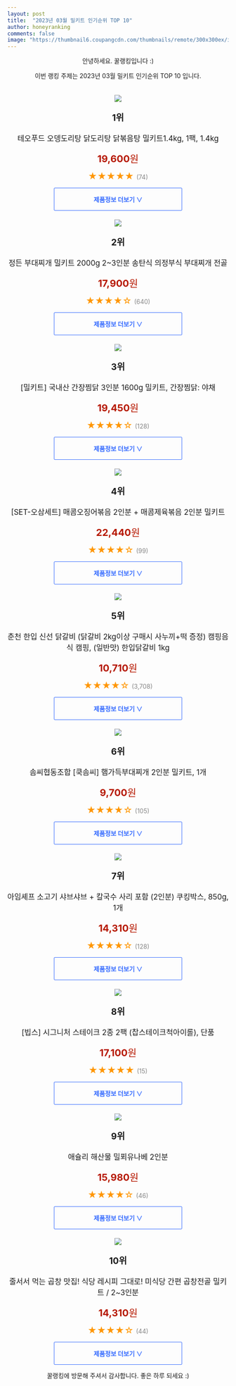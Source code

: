 ```yaml
---
layout: post
title:  "2023년 03월 밀키트 인기순위 TOP 10"
author: honeyranking
comments: false
image: "https://thumbnail6.coupangcdn.com/thumbnails/remote/300x300ex/image/vendor_inventory/7c74/cc4b0a28e5ec01565ddf62df6401c318a1e03c052dfa46edd465674c1a6a.jpg"
---
```

<p style="text-align: center;">안녕하세요. 꿀랭킹입니다 :)</p>
<p style="text-align: center;">이번 랭킹 주제는 2023년 03월 밀키트 인기순위 TOP 10 입니다.</p><center><img src="https://thumbnail6.coupangcdn.com/thumbnails/remote/300x300ex/image/vendor_inventory/7c74/cc4b0a28e5ec01565ddf62df6401c318a1e03c052dfa46edd465674c1a6a.jpg" style="margin-top:20px" /></center><p style="text-align: center; font-size: 20px"><b>1위</b></p><p style="text-align: center; font-size: 17px">테오푸드 오뎅도리탕 닭도리탕 닭볶음탕 밀키트1.4kg, 1팩, 1.4kg</p><p style="text-align: center;"><span style="color: #b61800; font-size: 22px;"><b>19,600</b>원</span></p><p style="text-align: center;"><span style="color: #ff9600; font-size: 20px;">★★★★★ </span><span style="color: #878787;">(74)</span></p><center><a href="https://www.coupang.com/vp/products/7031491601?itemId=17354648532&q=%EB%B0%80%ED%82%A4%ED%8A%B8&sourceType=search&searchId=c383bd797781460b9383454c45cf6fd2"><div style="font-size: 14px; display: inline-block; padding: 15px 90px; color: #346aff; border-radius: 2px; border: 1px solid #346aff; cursor: pointer;"><b>제품정보 더보기 &or;</b></div></a></center><center><img src="https://thumbnail7.coupangcdn.com/thumbnails/remote/300x300ex/image/vendor_inventory/0489/297ab66dfb0c64c3bcb1641957392d2114ec65ba678d2ebe804c5d3e062c.jpg" style="margin-top:20px" /></center><p style="text-align: center; font-size: 20px"><b>2위</b></p><p style="text-align: center; font-size: 17px">정든 부대찌개 밀키트 2000g 2~3인분 송탄식 의정부식 부대찌개 전골</p><p style="text-align: center;"><span style="color: #b61800; font-size: 22px;"><b>17,900</b>원</span></p><p style="text-align: center;"><span style="color: #ff9600; font-size: 20px;">★★★★☆ </span><span style="color: #878787;">(640)</span></p><center><a href="https://link.coupang.com/a/Szkp9"><div style="font-size: 14px; display: inline-block; padding: 15px 90px; color: #346aff; border-radius: 2px; border: 1px solid #346aff; cursor: pointer;"><b>제품정보 더보기 &or;</b></div></a></center><center><img src="https://thumbnail8.coupangcdn.com/thumbnails/remote/300x300ex/image/vendor_inventory/07be/fde31e7e4c0d756110923eacb7eb7f11f0f7d1336c2d0c2308d92a075614.png" style="margin-top:20px" /></center><p style="text-align: center; font-size: 20px"><b>3위</b></p><p style="text-align: center; font-size: 17px">[밀키트] 국내산 간장찜닭 3인분 1600g 밀키트, 간장찜닭: 야채</p><p style="text-align: center;"><span style="color: #b61800; font-size: 22px;"><b>19,450</b>원</span></p><p style="text-align: center;"><span style="color: #ff9600; font-size: 20px;">★★★★☆ </span><span style="color: #878787;">(128)</span></p><center><a href="https://link.coupang.com/a/Szkqa"><div style="font-size: 14px; display: inline-block; padding: 15px 90px; color: #346aff; border-radius: 2px; border: 1px solid #346aff; cursor: pointer;"><b>제품정보 더보기 &or;</b></div></a></center><center><img src="https://thumbnail6.coupangcdn.com/thumbnails/remote/300x300ex/image/vendor_inventory/3672/7cfc04695d05abcfdca53cd962a6bdeacaa107b91de4274f6ab9aa6f7dc8.jpg" style="margin-top:20px" /></center><p style="text-align: center; font-size: 20px"><b>4위</b></p><p style="text-align: center; font-size: 17px">[SET-오삼세트] 매콤오징어볶음 2인분 + 매콤제육볶음 2인분 밀키트</p><p style="text-align: center;"><span style="color: #b61800; font-size: 22px;"><b>22,440</b>원</span></p><p style="text-align: center;"><span style="color: #ff9600; font-size: 20px;">★★★★☆ </span><span style="color: #878787;">(99)</span></p><center><a href="https://link.coupang.com/a/Szkqb"><div style="font-size: 14px; display: inline-block; padding: 15px 90px; color: #346aff; border-radius: 2px; border: 1px solid #346aff; cursor: pointer;"><b>제품정보 더보기 &or;</b></div></a></center><center><img src="https://thumbnail6.coupangcdn.com/thumbnails/remote/300x300ex/image/vendor_inventory/98d7/8b5248ebe654240f37a180f10e4ae1964dbfab4a3096bf5f4ee48539751f.jpg" style="margin-top:20px" /></center><p style="text-align: center; font-size: 20px"><b>5위</b></p><p style="text-align: center; font-size: 17px">춘천 한입 신선 닭갈비 (닭갈비 2kg이상 구매시 사누끼+떡 증정) 캠핑음식 캠핑, (일반맛) 한입닭갈비 1kg</p><p style="text-align: center;"><span style="color: #b61800; font-size: 22px;"><b>10,710</b>원</span></p><p style="text-align: center;"><span style="color: #ff9600; font-size: 20px;">★★★★☆ </span><span style="color: #878787;">(3,708)</span></p><center><a href="https://link.coupang.com/a/Szkqc"><div style="font-size: 14px; display: inline-block; padding: 15px 90px; color: #346aff; border-radius: 2px; border: 1px solid #346aff; cursor: pointer;"><b>제품정보 더보기 &or;</b></div></a></center><center><img src="https://thumbnail9.coupangcdn.com/thumbnails/remote/300x300ex/image/vendor_inventory/b795/1ece9f14ee4a0415596d3246d36568d9e3f255d84a20028444bdfdbb8364.jpg" style="margin-top:20px" /></center><p style="text-align: center; font-size: 20px"><b>6위</b></p><p style="text-align: center; font-size: 17px">솜씨협동조합 [쿡솜씨] 햄가득부대찌개 2인분 밀키트, 1개</p><p style="text-align: center;"><span style="color: #b61800; font-size: 22px;"><b>9,700</b>원</span></p><p style="text-align: center;"><span style="color: #ff9600; font-size: 20px;">★★★★☆ </span><span style="color: #878787;">(105)</span></p><center><a href="https://link.coupang.com/a/Szkqd"><div style="font-size: 14px; display: inline-block; padding: 15px 90px; color: #346aff; border-radius: 2px; border: 1px solid #346aff; cursor: pointer;"><b>제품정보 더보기 &or;</b></div></a></center><center><img src="https://thumbnail7.coupangcdn.com/thumbnails/remote/300x300ex/image/vendor_inventory/1614/1f1a817b33adffb7e650e3b557e2552bdaa2925d3fe0ae904fbf03762921.jpg" style="margin-top:20px" /></center><p style="text-align: center; font-size: 20px"><b>7위</b></p><p style="text-align: center; font-size: 17px">아임셰프 소고기 샤브샤브 + 칼국수 사리 포함 (2인분) 쿠킹박스, 850g, 1개</p><p style="text-align: center;"><span style="color: #b61800; font-size: 22px;"><b>14,310</b>원</span></p><p style="text-align: center;"><span style="color: #ff9600; font-size: 20px;">★★★★☆ </span><span style="color: #878787;">(128)</span></p><center><a href="https://link.coupang.com/a/Szkqf"><div style="font-size: 14px; display: inline-block; padding: 15px 90px; color: #346aff; border-radius: 2px; border: 1px solid #346aff; cursor: pointer;"><b>제품정보 더보기 &or;</b></div></a></center><center><img src="https://thumbnail7.coupangcdn.com/thumbnails/remote/300x300ex/image/vendor_inventory/c70b/d46afed9ed77bf0dc7d69e85976b56f9bcd0b7213d79e10dbcde1c5ce954.jpg" style="margin-top:20px" /></center><p style="text-align: center; font-size: 20px"><b>8위</b></p><p style="text-align: center; font-size: 17px">[빕스] 시그니처 스테이크 2종 2팩 (찹스테이크척아이롤), 단품</p><p style="text-align: center;"><span style="color: #b61800; font-size: 22px;"><b>17,100</b>원</span></p><p style="text-align: center;"><span style="color: #ff9600; font-size: 20px;">★★★★★ </span><span style="color: #878787;">(15)</span></p><center><a href="https://link.coupang.com/a/Szkqg"><div style="font-size: 14px; display: inline-block; padding: 15px 90px; color: #346aff; border-radius: 2px; border: 1px solid #346aff; cursor: pointer;"><b>제품정보 더보기 &or;</b></div></a></center><center><img src="https://thumbnail7.coupangcdn.com/thumbnails/remote/300x300ex/image/vendor_inventory/344a/7dc625dde1bdf26f56d1145ce68d1a6db4f2820a94b155b7c9e625edeb5e.jpg" style="margin-top:20px" /></center><p style="text-align: center; font-size: 20px"><b>9위</b></p><p style="text-align: center; font-size: 17px">애슐리 해산물 밀푀유나베 2인분</p><p style="text-align: center;"><span style="color: #b61800; font-size: 22px;"><b>15,980</b>원</span></p><p style="text-align: center;"><span style="color: #ff9600; font-size: 20px;">★★★★☆ </span><span style="color: #878787;">(46)</span></p><center><a href="https://link.coupang.com/a/Szkqh"><div style="font-size: 14px; display: inline-block; padding: 15px 90px; color: #346aff; border-radius: 2px; border: 1px solid #346aff; cursor: pointer;"><b>제품정보 더보기 &or;</b></div></a></center><center><img src="https://thumbnail8.coupangcdn.com/thumbnails/remote/300x300ex/image/vendor_inventory/f0a8/ff817f6b097aece55c016978611e4da8f469fb20b50965998878f37f57ef.jpg" style="margin-top:20px" /></center><p style="text-align: center; font-size: 20px"><b>10위</b></p><p style="text-align: center; font-size: 17px">줄서서 먹는 곱창 맛집! 식당 레시피 그대로! 미식당 간편 곱창전골 밀키트 / 2~3인분</p><p style="text-align: center;"><span style="color: #b61800; font-size: 22px;"><b>14,310</b>원</span></p><p style="text-align: center;"><span style="color: #ff9600; font-size: 20px;">★★★★☆ </span><span style="color: #878787;">(44)</span></p><center><a href="https://link.coupang.com/a/Szkqj"><div style="font-size: 14px; display: inline-block; padding: 15px 90px; color: #346aff; border-radius: 2px; border: 1px solid #346aff; cursor: pointer;"><b>제품정보 더보기 &or;</b></div></a></center><p style="text-align: center;">꿀랭킹에 방문해 주셔서 감사합니다. 좋은 하루 되세요 :)</p>